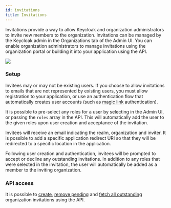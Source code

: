 ```yaml
---
id: invitations
title: Invitations
---
```


Invitations provide a way to allow Keycloak and organization administrators to invite new members to the organization. 
Invitations can be managed by the Keycloak admin in the Organizations tab of the Admin UI. You can enable organization administrators to manage invitations using the organization portal or building it into your application using the API.

![](/docs/organizations-invitations-invite.png)

### Setup

Invitees may or may not be existing users. If you choose to allow invitations to emails that are not represented by existing users, you must allow registration to your application, or use an authentication flow that automatically creates user accounts (such as [magic link](/docs/sso/magic-link) authentication). 

It is possible to pre-select any roles for a user by selecting in the Admin UI, or passing the `roles` array in the API. This will automatically add the user to the given roles upon user creation and acceptance of the invitation.

Invitees will receive an email indicating the realm, organization and inviter. It is possible to add a specific application redirect URI so that they will be redirected to a specific location in the application.

Following user creation and authentication, invitees will be prompted to accept or decline any outstanding invitations. In addition to any roles that were selected in the invitation, the user will automatically be added as a member to the inviting organization.

### API access

It is possible to [create](/api/add-organization-invitation), [remove pending](/api/remove-organization-invitation) and [fetch all outstanding](/api/get-organization-invitations) organization invitations using the API.
